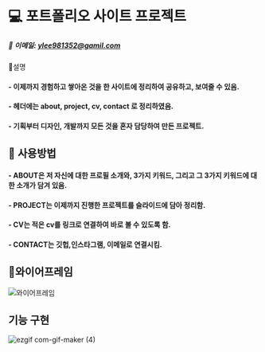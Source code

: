

# 💻 포트폴리오 사이트 프로젝트 

##### 📧 이메일: ylee981352@gamil.com


🎈설명
#### - 이제까지 경험하고 쌓아온 것을 한 사이트에 정리하여 공유하고, 보여줄 수 있음.
#### - 헤더에는 about, project, cv, contact 로 정리하였음.
#### - 기획부터 디자인, 개발까지 모든 것을 혼자 담당하여 만든 프로젝트.

## 📓 사용방법
#### - ABOUT은 저 자신에 대한 프로필 소개와, 3가지 키워드, 그리고 그 3가지 키워드에 대한 소개가 담겨 있음.
#### - PROJECT는 이제까지 진행한 프로젝트를 슬라이드에 담아 정리함.
#### - CV는 적은 cv를 링크로 연결하여 바로 볼 수 있도록 함.
#### - CONTACT는 깃헙,인스타그램, 이메일로 연결시킴.

## 🚩와이어프레임 
![와이어프레임](https://user-images.githubusercontent.com/87302599/147110656-7b440869-7055-4911-9d21-f8572fc8fce7.png)

## 기능 구현
![ezgif com-gif-maker (4)](https://user-images.githubusercontent.com/87302599/171430127-a33652d8-fd3e-4ce1-8d47-2e41e7f2b470.gif)
